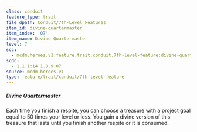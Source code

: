 ```yaml
---
class: conduit
feature_type: trait
file_dpath: Conduit/7th-Level Features
item_id: divine-quartermaster
item_index: '07'
item_name: Divine Quartermaster
level: 7
scc:
  - mcdm.heroes.v1:feature.trait.conduit.7th-level-feature:divine-quartermaster
scdc:
  - 1.1.1:14.1.8.9:07
source: mcdm.heroes.v1
type: feature/trait/conduit/7th-level-feature
---
```


##### Divine Quartermaster

Each time you finish a respite, you can choose a treasure with a project goal equal to 50 times your level or less. You gain a divine version of this treasure that lasts until you finish another respite or it is consumed.
